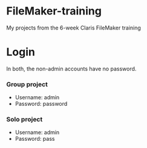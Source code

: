 # FileMaker-training
My projects from the 6-week Claris FileMaker training

# Login
In both, the non-admin accounts have no password.

### Group project
* Username: admin
* Password: password

### Solo project
* Username: admin
* Password: pass
